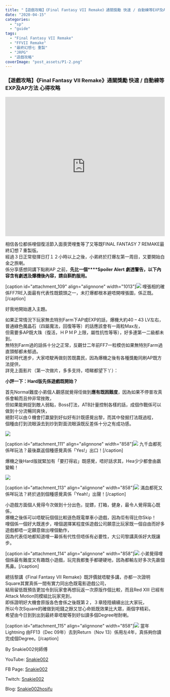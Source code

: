 ```yaml
---
title: "【遊戲攻略】《Final Fantasy VII Remake》通關獎勵 快速 / 自動練等EXP及AP方法 心得攻略"
date: "2020-04-15"
categories: 
  - "sp"
  - "guide"
tags: 
  - "Final Fantasy VII Remake"
  - "FFVII Remake"
  - "最終幻想七 重製"
  - "JRPG"
  - "遊戲攻略"
coverImage: "post_assets/P1-2.png"
---
```


### 【遊戲攻略】《Final Fantasy VII Remake》通關獎勵 快速 / 自動練等EXP及AP方法 心得攻略

<iframe width="100%" height="440"src="https://www.youtube.com/embed/5u-aXMkZHWw"
  title="YouTube video player" frameborder="0" allow="accelerometer; autoplay;
  clipboard-write; encrypted-media; gyroscope; picture-in-picture; web-share"
  referrerpolicy="strict-origin-when-cross-origin" allowfullscreen></iframe>

相信各位都係哩個復活節入面喪煲哩隻等了又等既FINAL FANTASY 7 REMAKE最終幻想７重製版。  
經過３日正常發揮日打１２小時以上之後，小弟終於打爆左第一周目，又要開始白金之旅喇。  
係分享感想同講下點刷AP 之前，**先比一個****Spoiler Alert** **劇透警告，以下內容含有劇透及爆機後內容，請自斟酌服用。**  

  
\[caption id="attachment\_109" align="alignnone" width="1013"\]![](post_assets/P1-1.png) 哩張相的確係FF7RE入面最有代表性既鏡頭之一，未打爆都根本避唔開哩張圖，係正既。\[/caption\]  

  
好我地開始進入主題。  

  
如果正常情況下玩家無去特別Farm下AP或EXP的話，爆機大約40 – 43 LV左右，  
普通綠色魔晶石（四屬魔法，回復等等）的話應該會有一兩粒Max左，  
但需要多AP既大珠（復活，ＨＰＭＰ上限，屬性抗性等等），好多連第一二級都未到，  
無特別Farm過的話係十分之正常，反觀廿二年前FF7一粒模仿如果無特別Farm過直頭郁都未郁過。  
好彩時代進步，大家唔駛再做刻苦既農民，因為爆機之後有各種獎勵同刷AP既方法提供，  
詳見上面影片（第一次做片，多多支持，唔睇都望下丫）：  

  
**小評一下：****Hard****版先係遊戲既開始？**  

  
首先Normal難度小弟個人觀感就覺得佢做到**應有既困難度**，因為如果不停普攻真係會輸而且仲非常挫敗，  
但如果能夠捉到敵人弱點，Boss打法，ATB計量控制各樣的話，成個作戰係可以做到十分流暢同爽快，  
絕對可以由０機會打嬴變到好似好有計既感覺出黎，而其中發掘打法既過程，  
個種由打到流眼淚去到炒到對面流眼淚既反差係十分之有成功感。  

  
![](post_assets/P2-1-1024x576.jpg)  

  
\[caption id="attachment\_111" align="alignnone" width="858"\]![](post_assets/P3-3-1024x576.jpg) 九千血都死係咩玩法？最後嬴返個種感覺真係「Yes!」出口！\[/caption\]  

  
爆機之後Hard版就緊加有「要打得岩」既感覺，唔好話求其，Hea少少都會由嬴變輸！  

  
![](post_assets/P4-1-1024x576.jpg)  

  
\[caption id="attachment\_113" align="alignnone" width="858"\]![](post_assets/P5-2-1024x576.jpg) 滿血都死又係咩玩法？終於過到個種感覺真係「Yeah!」出聲！\[/caption\]  

  
小遊戲方面個人覺得今次做到十分出色，掟鏢，打箱，健身，最令人覺得窩心既係，  
爆機之後係可以唔駛玩個個比較遜色既電單車小遊戲，因為佢有得比你Skip！  
哩個係一個好大既進步，哩個選擇某程度係遊戲公司願意比玩家既一個自由而好多遊戲都唔一定願意做出哩個動作，  
因為代表佢地都知道哩一幕係有代性但唔係有必要性，大公司黎講真係好大既讓步。  

  
\[caption id="attachment\_114" align="alignnone" width="858"\]![](post_assets/P6-2-1024x576.jpg) 小弟覺得哩個係最有難度又有趣既小遊戲，玩完我都隻手都硬硬地，因為都輸左好多次先嬴個馬鼻。\[/caption\]  

  
總括黎講《Final Fantasy VII Remake》既評價就唔駛多講，亦都一次證明Square其實真係一間有實力同出色既電影遊戲公司，  
結局留低既預告更加令到玩家會再想玩返一次原版作個比較，而且Red XIII 已經有Attack Motion同模組比玩家見到，  
即係證明好大機會原版各色會係之後既第２，３章陸陸續續出比大家玩，  
所以今次Square的確做到呃錢之餘又甘心命抵既效果比大眾，兩個字精彩。  
希望由今日到到出到最終章唔駛等到好似讀多個Degree咁耐喇。  

  
\[caption id="attachment\_115" align="alignnone" width="858"\]![](post_assets/P7-1024x486.png) 當年Lightning 由FF13（Dec 09年）去到Return（Nov 13）係用左4年，真係夠你讀完成個Degree。\[/caption\]  

  
By Snakie002何師傅  

  
YouTube: [Snakie002](https://www.youtube.com/channel/UCDOMLG_RBSoqVHK3sIYJeLA)  

  
FB Page: [Snakie002](https://www.facebook.com/Snakie002/)  

  
Twitch: [Snakie002](https://www.twitch.tv/snakie002/)  

  
Blog: [Snakie002hosifu](https://snakie002hosifu.blog)
